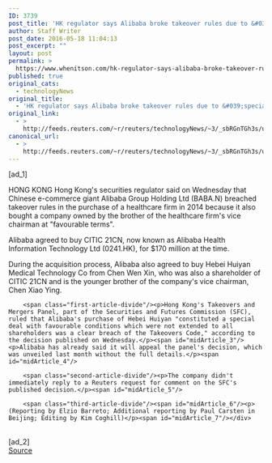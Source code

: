 ```yaml
---
ID: 3739
post_title: 'HK regulator says Alibaba broke takeover rules due to &#039;special deal&#039;'
author: Staff Writer
post_date: 2016-05-18 11:04:13
post_excerpt: ""
layout: post
permalink: >
  https://www.whenitson.com/hk-regulator-says-alibaba-broke-takeover-rules-due-to-special-deal/
published: true
original_cats:
  - technologyNews
original_title:
  - 'HK regulator says Alibaba broke takeover rules due to &#039;special deal&#039;'
original_link:
  - >
    http://feeds.reuters.com/~r/reuters/technologyNews/~3/_sbRGnTGh3s/us-alibaba-ali-health-sfc-idUSKCN0Y9192
canonical_url:
  - >
    http://feeds.reuters.com/~r/reuters/technologyNews/~3/_sbRGnTGh3s/us-alibaba-ali-health-sfc-idUSKCN0Y9192
---
```

 [ad_1]
<br><div id="articleText">
<span id="midArticle_start"/>

<span class="focusParagraph" readability="5"><p><span class="articleLocation">HONG KONG</span> Hong Kong's securities regulator said on Wednesday that Chinese e-commerce giant Alibaba Group Holding Ltd (<span id="symbol_BABA.N_0">BABA.N</span>)  breached takeover rules in the purchase of a healthcare firm in 2014 because it also bought a company owned by the brother of the healthcare firm's vice chairman at "favourable terms".</p></span><span id="midArticle_0"/><p>Alibaba agreed to buy CITIC 21CN, now known as Alibaba Health Information Technology Ltd (<span id="symbol_0241.HK_1">0241.HK</span>), for $170 million at the time.</p><span id="midArticle_1"/><p>During the acquisition process, Alibaba also agreed to buy Hebei Huiyan Medical Technology Co from Chen Wen Xin, who was also a shareholder of CITIC 21CN and is the younger brother of the company's vice chairman, Chen Xiao Ying. </p><span id="midArticle_2"/>
        
        <span class="first-article-divide"/><p>Hong Kong's Takeovers and Mergers Panel, part of the Securities and Futures Commission (SFC), ruled that Alibaba's purchase of Hebei Huiyan "constituted a special deal with favourable conditions which were not extended to all shareholders was a clear breach of the Takeovers Code," according to the decision published on Wednesday.</p><span id="midArticle_3"/><p>Alibaba has already said it will appeal the panel's decision, which was unveiled last month without the full details.</p><span id="midArticle_4"/>
        
        <span class="second-article-divide"/><p>The company didn't immediately reply to a Reuters request for comment on the SFC's published decision.</p><span id="midArticle_5"/>
        
        <span class="third-article-divide"/><span id="midArticle_6"/><p> (Reporting by Elzio Barreto; Additional reporting by Paul Carsten in Beijing; Editing by Kim Coghill)</p><span id="midArticle_7"/></div>
<br>[ad_2]
<br><a href="http://feeds.reuters.com/~r/reuters/technologyNews/~3/_sbRGnTGh3s/us-alibaba-ali-health-sfc-idUSKCN0Y9192">Source </a>